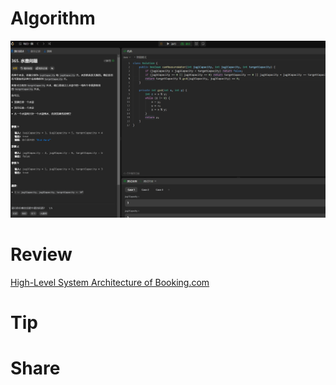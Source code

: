 # Algorithm

![](../../images/temp/zhenran-2024-01-28-lc.png)

# Review

[High-Level System Architecture of Booking.com](https://medium.com/@sahintalha1/high-level-system-architecture-of-booking-com-06c199003d94)

# Tip



# Share

